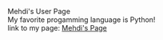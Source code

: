 Mehdi's User Page\
My favorite progamming language is Python!\
link to my page: [Mehdi's Page](https://mehdiaziz01.github.io/Lab1/)
